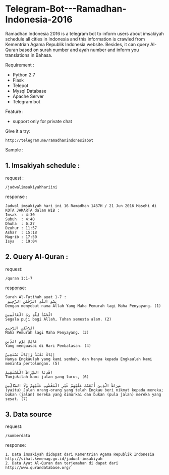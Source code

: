 # Telegram-Bot---Ramadhan-Indonesia-2016

Ramadhan Indonesia 2016 is a telegram bot to inform users about imsakiyah schedule all cities in Indonesia and this information is crawled from Kementrian Agama Republik Indonesia website. Besides, it can query Al-Quran based on surah number and ayah number and inform you translations in Bahasa.

Requirement :
- Python 2.7
- Flask
- Telepot
- Mysql Database
- Apache Server
- Telegram bot

Feature :
- support only for private chat

Give it a try:
```
http://telegram.me/ramadhanindonesiabot
```

Sample :
## 1. Imsakiyah schedule :

request :
```
/jadwalimsakiyahhariini
```


response :
```
Jadwal imsakiyah hari ini 16 Ramadhan 1437H / 21 Jun 2016 Masehi di KOTA JAKARTA dalam WIB :
Imsak  : 4:30 
Subuh  : 4:40 
Dhuha  : 6:27 
Dzuhur : 11:57 
Ashar  : 15:18 
Magrib : 17:50 
Isya   : 19:04
```

## 2. Query Al-Quran :

request:
```
/quran 1:1-7
```

response:
```
Surah Al-Fatihah ayat 1-7 :
 بِسْمِ اللَّهِ الرَّحْمَٰنِ الرَّحِيمِ 
Dengan menyebut nama Allah Yang Maha Pemurah lagi Maha Penyayang. (1)

الْحَمْدُ لِلَّهِ رَبِّ الْعَالَمِينَ 
Segala puji bagi Allah, Tuhan semesta alam. (2)

الرَّحْمَٰنِ الرَّحِيمِ 
Maha Pemurah lagi Maha Penyayang. (3)

مَالِكِ يَوْمِ الدِّينِ 
Yang menguasai di Hari Pembalasan. (4)

إِيَّاكَ نَعْبُدُ وَإِيَّاكَ نَسْتَعِينُ 
Hanya Engkaulah yang kami sembah, dan hanya kepada Engkaulah kami meminta pertolongan. (5)

اهْدِنَا الصِّرَاطَ الْمُسْتَقِيمَ 
Tunjukilah kami jalan yang lurus, (6)

صِرَاطَ الَّذِينَ أَنْعَمْتَ عَلَيْهِمْ غَيْرِ الْمَغْضُوبِ عَلَيْهِمْ وَلَا الضَّالِّينَ 
(yaitu) Jalan orang-orang yang telah Engkau beri nikmat kepada mereka; bukan (jalan) mereka yang dimurkai dan bukan (pula jalan) mereka yang sesat. (7)
```

## 3. Data source

request:
```
/sumberdata
```

response:
```
1. Data imsakiyah didapat dari Kementrian Agama Republik Indonesia http://sihat.kemenag.go.id/jadwal-imsakiyah
2. Data Ayat Al-Quran dan terjemahan di dapat dari http://www.qurandatabase.org/
```


